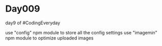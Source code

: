 # Day009
day9 of #CodingEveryday

use "config" npm module to store all the config settings
use "imagemin" npm module to optimize uploaded images  